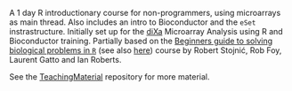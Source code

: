A 1 day R introductionary course for non-programmers, using microarrays as main thread. Also includes an intro to Bioconductor and the `eSet` instrastructure. Initially set up for the [diXa](http://www.dixa-fp7.eu/dixa-training/dixa-training-agenda/dixa-microarray-training) Microarray Analysis using R and Bioconductor training. Partially based on the [Beginners guide to solving biological problems in `R`](http://www.training.cam.ac.uk/gsls/course/gsls-rintro) (see also [here](http://logic.sysbiol.cam.ac.uk/teaching/Rcourse/)) course by Robert Stojnić, Rob Foy, Laurent Gatto and Ian Roberts.

See the [TeachingMaterial](https://github.com/lgatto/TeachingMaterial) repository for more material.
